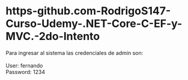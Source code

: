 # https-github.com-RodrigoS147-Curso-Udemy-.NET-Core-C-EF-y-MVC.-2do-Intento

Para ingresar al sistema las credenciales de admin son: <br><br>
User: fernando <br>
Password: 1234
